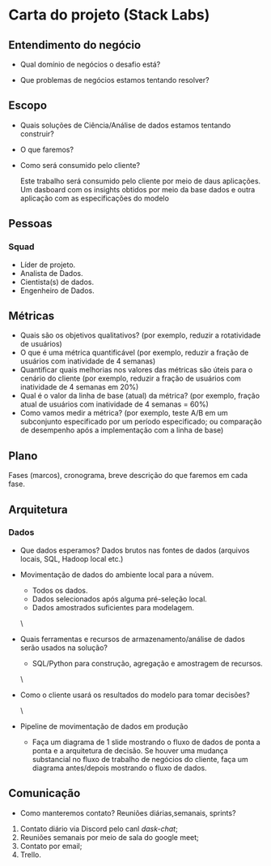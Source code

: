 # Carta do projeto (Stack Labs)

## Entendimento do negócio

* Qual domínio de negócios o desafio está?
  
* Que problemas de negócios estamos tentando resolver?

## Escopo

* Quais soluções de Ciência/Análise de dados estamos tentando construir?
* O que faremos?
* Como será consumido pelo cliente?
  
  Este trabalho será consumido pelo cliente por meio de daus aplicações. Um dasboard com os insights obtidos por meio da base dados e outra aplicação com as especificações do modelo 

## Pessoas

### Squad

* Líder de projeto.
* Analista de Dados.
* Cientista(s) de dados.
* Engenheiro de Dados.

## Métricas

* Quais são os objetivos qualitativos? (por exemplo, reduzir a rotatividade de usuários)
* O que é uma métrica quantificável (por exemplo, reduzir a fração de usuários com inatividade de 4 semanas)
* Quantificar quais melhorias nos valores das métricas são úteis para o cenário do cliente (por exemplo, reduzir a fração de usuários com inatividade de 4 semanas em 20%)
* Qual é o valor da linha de base (atual) da métrica? (por exemplo, fração atual de usuários com inatividade de 4 semanas = 60%)
* Como vamos medir a métrica? (por exemplo, teste A/B em um subconjunto especificado por um período especificado; ou comparação de desempenho após a implementação com a linha de base)

## Plano

Fases (marcos), cronograma, breve descrição do que faremos em cada fase.

## Arquitetura

### Dados

* Que dados esperamos? Dados brutos nas fontes de dados (arquivos locais, SQL, Hadoop local etc.)
* Movimentação de dados do ambiente local para a núvem.
  * Todos os dados.
  * Dados selecionados após alguma pré-seleção local.
  * Dados amostrados suficientes para modelagem.

  \
* Quais ferramentas e recursos de armazenamento/análise de dados serão usados ​​na solução?
  * SQL/Python para construção, agregação e amostragem de recursos.

  \
* Como o cliente usará os resultados do modelo para tomar decisões?

  \
* Pipeline de movimentação de dados em produção
  * Faça um diagrama de 1 slide mostrando o fluxo de dados de ponta a ponta e a arquitetura de decisão. Se houver uma mudança substancial no fluxo de trabalho de negócios do cliente, faça um diagrama antes/depois mostrando o fluxo de dados.

## Comunicação

* Como manteremos contato? Reuniões diárias,semanais, sprints?

1. Contato diário via Discord pelo canl *dask-chat*;
2. Reuniões semanais por meio de sala do google meet;
3. Contato por email;
4. Trello.


